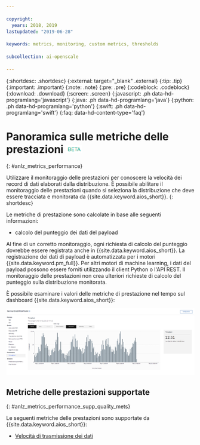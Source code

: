 ```yaml
---

copyright:
  years: 2018, 2019
lastupdated: "2019-06-28"

keywords: metrics, monitoring, custom metrics, thresholds

subcollection: ai-openscale

---
```


{:shortdesc: .shortdesc}
{:external: target="_blank" .external}
{:tip: .tip}
{:important: .important}
{:note: .note}
{:pre: .pre}
{:codeblock: .codeblock}
{:download: .download}
{:screen: .screen}
{:javascript: .ph data-hd-programlang='javascript'}
{:java: .ph data-hd-programlang='java'}
{:python: .ph data-hd-programlang='python'}
{:swift: .ph data-hd-programlang='swift'}
{:faq: data-hd-content-type='faq'}

# Panoramica sulle metriche delle prestazioni ![tag beta](images/beta.png)
{: #anlz_metrics_performance}

Utilizzare il monitoraggio delle prestazioni per conoscere la velocità dei record di dati elaborati dalla distribuzione. È possibile abilitare il monitoraggio delle prestazioni quando si seleziona la distribuzione che deve essere tracciata e monitorata da {{site.data.keyword.aios_short}}.
{: shortdesc}

Le metriche di prestazione sono calcolate in base alle seguenti informazioni:

- calcolo del punteggio dei dati del payload

Al fine di un corretto monitoraggio, ogni richiesta di calcolo del punteggio dovrebbe essere registrata anche in {{site.data.keyword.aios_short}}. La registrazione dei dati di payload è automatizzata per i motori {{site.data.keyword.pm_full}}. Per altri motori di machine learning, i dati del payload possono essere forniti utilizzando il client Python o l'API REST. Il monitoraggio delle prestazioni non crea ulteriori richieste di calcolo del punteggio sulla distribuzione monitorata.

È possibile esaminare i valori delle metriche di prestazione nel tempo sul dashboard {{site.data.keyword.aios_short}}:

![grafico prestazioni](images/performance_metrics_001.png)

## Metriche delle prestazioni supportate
{: #anlz_metrics_performance_supp_quality_mets}

Le seguenti metriche delle prestazioni sono supportate da {{site.data.keyword.aios_short}}:

- [Velocità di trasmissione dei dati](https://test.cloud.ibm.com/docs/services/ai-openscale?topic=ai-openscale-performance_mets_through)
